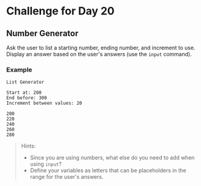 # Challenge for Day 20

## Number Generator

Ask the user to list a starting number, ending number, and increment to use. Display an answer based on the user's answers (use the `input` command).

### Example

```text
List Generator

Start at: 200
End before: 300
Increment between values: 20

200
220
240
260
280
```

> Hints: 
> - Since you are using numbers, what else do you need to add when using `input`?
> - Define your variables as letters that can be placeholders in the range for the user's answers.
